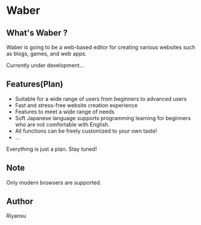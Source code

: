 # Waber

## What's Waber ?
Waber is going to be a web-based editor for creating various websites such as blogs, games, and web apps.

Currently under development...
## Features(Plan)
- Suitable for a wide range of users from beginners to advanced users
- Fast and stress-free website creation experience
- Features to meet a wide range of needs
- Soft Japanese language supports programming learning for beginners who are not comfortable with English.
- All functions can be freely 
customized to your own taste!
- ...

Everything is just a plan. Stay tuned!
## Note
Only modern browsers are supported.
## Author
Riyansu
